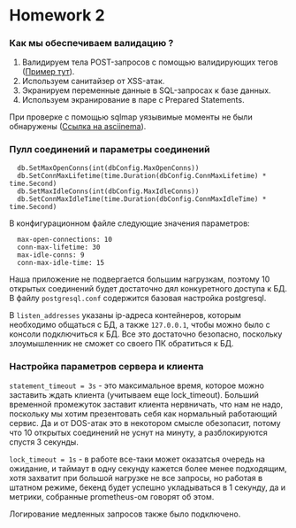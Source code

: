 # Homework 2

### Как мы обеспечиваем валидацию ?
1. Валидируем тела POST-запросов с помощью валидирующих тегов ([Пример тут](https://github.com/asaskevich/govalidator)).
2. Используем санитайзер от XSS-атак.
3. Экранируем переменные данные в SQL-запросах к базе данных.
4. Используем экранирование в паре с Prepared Statements.

При проверке с помощью sqlmap уязывимые моменты не были обнаружены ([Ссылка на asciinema](https://asciinema.org/a/Eao9ZhRAt2pfUpU6gsmEGlSg3)). 

### Пулл соединений и параметры соединений
```
  db.SetMaxOpenConns(int(dbConfig.MaxOpenConns))                 
  db.SetConnMaxLifetime(time.Duration(dbConfig.ConnMaxLifetime) * time.Second)
  db.SetMaxIdleConns(int(dbConfig.MaxIdleConns))
  db.SetConnMaxIdleTime(time.Duration(dbConfig.ConnMaxIdleTime) * time.Second)
```

В конфигурационном файле следующие значения параметров:
```
  max-open-connections: 10  
  conn-max-lifetime: 30
  max-idle-conns: 9
  conn-max-idle-time: 15
```

Наша приложение не подвергается большим нагрузкам, поэтому 10 открытых соединений будет достаточно дял конкуретного доступа к БД. В файлу `postgresql.conf` содержится базовая настройка postgresql. 

В `listen_addresses` указаны ip-адреса контейнеров, которым необходимо общаться с БД, а также `127.0.0.1`, чтобы можно было с консоли подключиться к БД. Все это достаточно безопасно, поскольку злоумышленник не сможет со своего ПК обратиться к БД.

### Настройка параметров сервера и клиента

`statement_timeout = 3s` - это максимальное время, которое можно заставить ждать клиента (учитываем еще lock_timeout). Больший временной промежуток заставит клиента нервничать, что нам не надо, поскольку мы хотим презентовать себя как нормальный работающий сервис. Да и от DOS-атак это в некотором смысле обезопасит, потому что 10 открытых соединений не уснут на минуту, а разблокируются спустя 3 секунды.

`lock_timeout = 1s` - в работе все-таки может оказатсья очередь на ожидание, и таймаут в одну секунду кажется более менее подходящим, хотя захватит при большой нагрузке не все запросы, но работая в штатном режиме, бекенд будет успешно укладываться в 1 секунду, да и метрики, собранные prometheus-ом говорят об этом.

Логирование медленных запросов также было подключено.